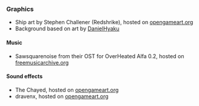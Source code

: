 ### Graphics
- Ship art by Stephen Challener (Redshrike), hosted on [opengameart.org](https://opengameart.org/users/redshrike)
- Background based on art by [DanielHyaku](http://pixeljoint.com/pixelart/79670.htm)

#### Music
- Sawsquarenoise from their OST for OverHeated Alfa 0.2, hosted on [freemusicarchive.org](http://freemusicarchive.org/music/sawsquarenoise/OverHeated_Alfa_02/)

#### Sound effects
- The Chayed, hosted on [opengameart.org](https://opengameart.org/users/the-chayed)
- dravenx, hosted on [opengameart.org](https://opengameart.org/content/space-shooter-sound-effects)
